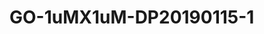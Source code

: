 # GO-1uMX1uM-DP20190115-1
<a name="material" />
<script type="application/ld+json">

  {
    "@context": "https://schema.org/",
    "@type": "ChemicalSubstance",
    "http://purl.org/dc/terms/conformsTo":
      {
        "@type": "CreativeWork",
        "@id": "https://bioschemas.org/profiles/ChemicalSubstance/0.4-RELEASE/"
      },
    "@id": "https://egonw.github.io/nanowiki/nanowiki488.html#material",
    "name": "GO-1uMX1uM-DP20190115-1",
    "sameAs: "http://127.0.0.1/mediawiki/index.php/Special:URIResolver/GO-2D1uMX1uM-2DDP20190115-2D1"
  }
</script>

